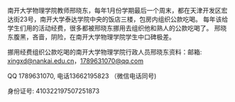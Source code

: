 南开大学物理学院教师邢晓东，每年1月份学期最后一个周末，都在天津开发区宏达街23号，南开大学泰达学院中央的饭店三楼，包房内组织公款吃喝。 每年该给学生们用的活动经费，很多都被邢晓东挪用去组织他和熟人的公款吃喝了。 邢晓东腹黑，吝啬，阴险，在南开大学物理学院学生中口碑极差。

挪用经费组织公款吃喝的南开大学物理学院行政人员邢晓东资料：邮箱: xingxd@nankai.edu.cn，1789631070@qq.com

QQ 1789631070, 电话13662195823 （微信电话同号)

身份证号: 410322197507251873

